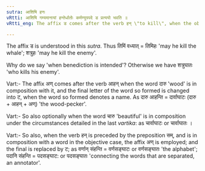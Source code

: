 ```yaml
---
sutra: आशिषि हनः
vRtti: आशिषि गम्यमानायां हन्तेर्धातोः कर्मण्युपपदे ड प्रत्ययो भवति ॥
vRtti_eng: The affix ड comes after the verb हन् \"to kill\", when the object is in composition with it, and when benediction is intended.

---
```

The affix ड is understood in this _sutra_. Thus तिमिं वध्यात् = तिमिहः 'may he kill the whale'; शत्रुहः 'may he kill the enemy'.

Why do we say 'when benediction is intended'? Otherwise we have शत्रुघातः 'who kills his enemy'.

Vart:- The affix अण् comes after the verb आहन् when the word दारु 'wood' is in composition with it, and the final letter of the word so formed is changed into ट, when the word so formed denotes a name. As दारु आहन्ति = दार्वाघाटः (दारु + आहन् + अण्) 'the wood-pecker'.

Vart:- So also optionally when the word चारु 'beautiful' is in composition under the circumstances detailed in the last _vartika_: as चार्वाघाटः or चार्वाघातः ।

Vart:- So also, when the verb हन् is preceded by the preposition सम्, and is in composition with a word in the objective case, the affix अण् is employed; and the final is replaced by ट; as वर्णान् संहन्ति = वर्णसङ्घाटः or वर्णसङ्घातः 'the alphabet'; पदानि संहन्ति = पदसङ्घाट: or पदसङ्घातः 'connecting the words that are separated, an annotator'.